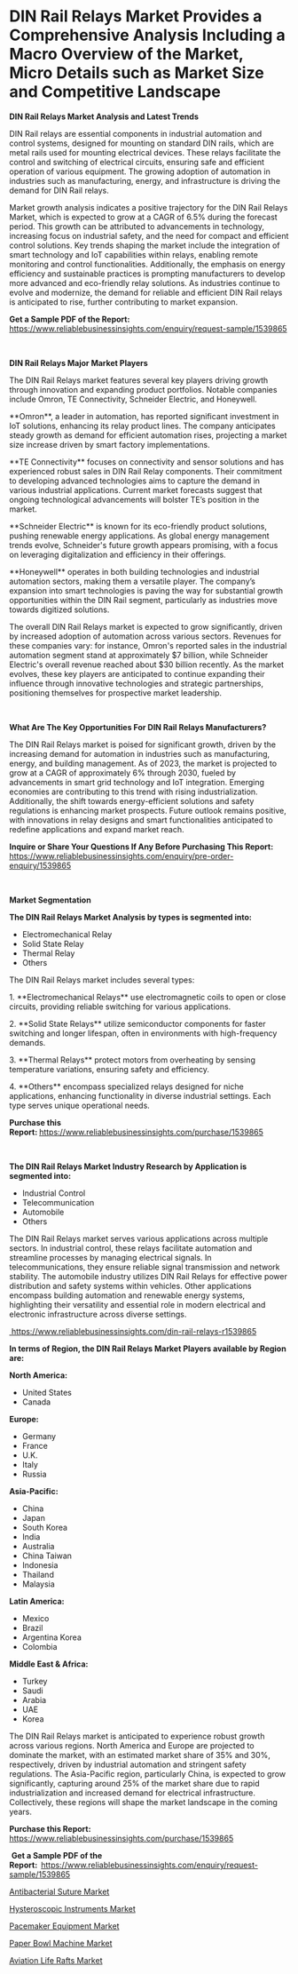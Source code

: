 <p><h1>DIN Rail Relays Market Provides a Comprehensive Analysis Including a Macro Overview of the Market, Micro Details such as Market Size and Competitive Landscape</h1></p><p><strong>DIN Rail Relays Market Analysis and Latest Trends</strong></p>
<p><p>DIN Rail relays are essential components in industrial automation and control systems, designed for mounting on standard DIN rails, which are metal rails used for mounting electrical devices. These relays facilitate the control and switching of electrical circuits, ensuring safe and efficient operation of various equipment. The growing adoption of automation in industries such as manufacturing, energy, and infrastructure is driving the demand for DIN Rail relays.</p><p>Market growth analysis indicates a positive trajectory for the DIN Rail Relays Market, which is expected to grow at a CAGR of 6.5% during the forecast period. This growth can be attributed to advancements in technology, increasing focus on industrial safety, and the need for compact and efficient control solutions. Key trends shaping the market include the integration of smart technology and IoT capabilities within relays, enabling remote monitoring and control functionalities. Additionally, the emphasis on energy efficiency and sustainable practices is prompting manufacturers to develop more advanced and eco-friendly relay solutions. As industries continue to evolve and modernize, the demand for reliable and efficient DIN Rail relays is anticipated to rise, further contributing to market expansion.</p></p>
<p><strong>Get a Sample PDF of the Report:&nbsp;</strong> <a href="https://www.reliablebusinessinsights.com/enquiry/request-sample/1539865?utm_campaign=3347&utm_medium=2&utm_source=Github&utm_content=ia&utm_term=10042025&utm_id=din-rail-relays">https://www.reliablebusinessinsights.com/enquiry/request-sample/1539865</a></p>
<p>&nbsp;</p>
<p><strong>DIN Rail Relays Major Market Players</strong></p>
<p><p>The DIN Rail Relays market features several key players driving growth through innovation and expanding product portfolios. Notable companies include Omron, TE Connectivity, Schneider Electric, and Honeywell. </p><p>**Omron**, a leader in automation, has reported significant investment in IoT solutions, enhancing its relay product lines. The company anticipates steady growth as demand for efficient automation rises, projecting a market size increase driven by smart factory implementations. </p><p>**TE Connectivity** focuses on connectivity and sensor solutions and has experienced robust sales in DIN Rail Relay components. Their commitment to developing advanced technologies aims to capture the demand in various industrial applications. Current market forecasts suggest that ongoing technological advancements will bolster TE’s position in the market.</p><p>**Schneider Electric** is known for its eco-friendly product solutions, pushing renewable energy applications. As global energy management trends evolve, Schneider's future growth appears promising, with a focus on leveraging digitalization and efficiency in their offerings.</p><p>**Honeywell** operates in both building technologies and industrial automation sectors, making them a versatile player. The company’s expansion into smart technologies is paving the way for substantial growth opportunities within the DIN Rail segment, particularly as industries move towards digitized solutions.</p><p>The overall DIN Rail Relays market is expected to grow significantly, driven by increased adoption of automation across various sectors. Revenues for these companies vary: for instance, Omron's reported sales in the industrial automation segment stand at approximately $7 billion, while Schneider Electric's overall revenue reached about $30 billion recently. As the market evolves, these key players are anticipated to continue expanding their influence through innovative technologies and strategic partnerships, positioning themselves for prospective market leadership.</p></p>
<p>&nbsp;</p>
<p><strong>What Are The Key Opportunities For DIN Rail Relays Manufacturers?</strong></p>
<p><p>The DIN Rail Relays market is poised for significant growth, driven by the increasing demand for automation in industries such as manufacturing, energy, and building management. As of 2023, the market is projected to grow at a CAGR of approximately 6% through 2030, fueled by advancements in smart grid technology and IoT integration. Emerging economies are contributing to this trend with rising industrialization. Additionally, the shift towards energy-efficient solutions and safety regulations is enhancing market prospects. Future outlook remains positive, with innovations in relay designs and smart functionalities anticipated to redefine applications and expand market reach.</p></p>
<p><strong>Inquire or Share Your Questions If Any Before Purchasing This Report:</strong> <a href="https://www.reliablebusinessinsights.com/enquiry/pre-order-enquiry/1539865?utm_campaign=3347&utm_medium=2&utm_source=Github&utm_content=ia&utm_term=10042025&utm_id=din-rail-relays">https://www.reliablebusinessinsights.com/enquiry/pre-order-enquiry/1539865</a></p>
<p>&nbsp;</p>
<p><strong>Market Segmentation</strong></p>
<p><strong>The DIN Rail Relays Market Analysis by types is segmented into:</strong></p>
<p><ul><li>Electromechanical Relay</li><li>Solid State Relay</li><li>Thermal Relay</li><li>Others</li></ul></p>
<p><p>The DIN Rail Relays market includes several types: </p><p>1. **Electromechanical Relays** use electromagnetic coils to open or close circuits, providing reliable switching for various applications.</p><p>2. **Solid State Relays** utilize semiconductor components for faster switching and longer lifespan, often in environments with high-frequency demands.</p><p>3. **Thermal Relays** protect motors from overheating by sensing temperature variations, ensuring safety and efficiency.</p><p>4. **Others** encompass specialized relays designed for niche applications, enhancing functionality in diverse industrial settings. Each type serves unique operational needs.</p></p>
<p><strong>Purchase this Report:&nbsp;</strong><a href="https://www.reliablebusinessinsights.com/purchase/1539865?utm_campaign=3347&utm_medium=2&utm_source=Github&utm_content=ia&utm_term=10042025&utm_id=din-rail-relays">https://www.reliablebusinessinsights.com/purchase/1539865</a></p>
<p>&nbsp;</p>
<p><strong>The DIN Rail Relays Market Industry Research by Application is segmented into:</strong></p>
<p><ul><li>Industrial Control</li><li>Telecommunication</li><li>Automobile</li><li>Others</li></ul></p>
<p><p>The DIN Rail Relays market serves various applications across multiple sectors. In industrial control, these relays facilitate automation and streamline processes by managing electrical signals. In telecommunications, they ensure reliable signal transmission and network stability. The automobile industry utilizes DIN Rail Relays for effective power distribution and safety systems within vehicles. Other applications encompass building automation and renewable energy systems, highlighting their versatility and essential role in modern electrical and electronic infrastructure across diverse settings.</p></p>
<p><a href="https://www.reliablebusinessinsights.com/din-rail-relays-r1539865?utm_campaign=3347&utm_medium=2&utm_source=Github&utm_content=ia&utm_term=10042025&utm_id=din-rail-relays">&nbsp;https://www.reliablebusinessinsights.com/din-rail-relays-r1539865</a></p>
<p><strong>In terms of Region, the DIN Rail Relays Market Players available by Region are:</strong></p>
<p>
    <p> <strong> North America: </strong>
        <ul>
            <li>United States</li>
            <li>Canada</li>
        </ul>
        </p> 
    <p> <strong> Europe: </strong>
        <ul>
            <li>Germany</li>
            <li>France</li>
            <li>U.K.</li>
            <li>Italy</li>
            <li>Russia</li>
        </ul>
        </p> 
    <p> <strong> Asia-Pacific: </strong>
        <ul>
            <li>China</li>
            <li>Japan</li>
            <li>South Korea</li>
            <li>India</li>
            <li>Australia</li>
            <li>China Taiwan</li>
            <li>Indonesia</li>
            <li>Thailand</li>
            <li>Malaysia</li>
        </ul>
        </p> 
    <p> <strong> Latin America: </strong>
        <ul>
            <li>Mexico</li>
            <li>Brazil</li>
            <li>Argentina Korea</li>
            <li>Colombia</li>
        </ul>
        </p> 
    <p> <strong> Middle East & Africa: </strong>
        <ul>
            <li>Turkey</li>
            <li>Saudi</li>
            <li>Arabia</li>
            <li>UAE</li>
            <li>Korea</li>
        </ul>
    </p>
    </p>
<p><p>The DIN Rail Relays market is anticipated to experience robust growth across various regions. North America and Europe are projected to dominate the market, with an estimated market share of 35% and 30%, respectively, driven by industrial automation and stringent safety regulations. The Asia-Pacific region, particularly China, is expected to grow significantly, capturing around 25% of the market share due to rapid industrialization and increased demand for electrical infrastructure. Collectively, these regions will shape the market landscape in the coming years.</p></p>
<p><strong>Purchase this Report: </strong><a href="https://www.reliablebusinessinsights.com/purchase/1539865?utm_campaign=3347&utm_medium=2&utm_source=Github&utm_content=ia&utm_term=10042025&utm_id=din-rail-relays">https://www.reliablebusinessinsights.com/purchase/1539865</a></p>
<p>&nbsp;<strong>Get a Sample PDF of the Report:&nbsp;&nbsp;</strong><a href="https://www.reliablebusinessinsights.com/enquiry/request-sample/1539865?utm_campaign=3347&utm_medium=2&utm_source=Github&utm_content=ia&utm_term=10042025&utm_id=din-rail-relays">https://www.reliablebusinessinsights.com/enquiry/request-sample/1539865</a></p>
<p><strong></strong></p>
<p><p><a href="https://www.linkedin.com/pulse/delving-growth-market-antibacterial-suture-expected-59-cagr-eeeje?utm_campaign=3347&utm_medium=2&utm_source=Github&utm_content=ia&utm_term=10042025&utm_id=din-rail-relays">Antibacterial Suture Market</a></p><p><a href="https://www.linkedin.com/pulse/transforming-connectivity-exploring-hysteroscopic-instruments-ntufe?utm_campaign=3347&utm_medium=2&utm_source=Github&utm_content=ia&utm_term=10042025&utm_id=din-rail-relays">Hysteroscopic Instruments Market</a></p><p><a href="https://www.linkedin.com/pulse/investing-pacemaker-equipment-market-trends-leading-products-mksxe?utm_campaign=3347&utm_medium=2&utm_source=Github&utm_content=ia&utm_term=10042025&utm_id=din-rail-relays">Pacemaker Equipment Market</a></p><p><a href="https://github.com/NarcisoFerry/Market-Research-Report-List-2/blob/main/paper-bowl-machine-market.md?utm_campaign=3347&utm_medium=2&utm_source=Github&utm_content=ia&utm_term=10042025&utm_id=din-rail-relays">Paper Bowl Machine Market</a></p><p><a href="https://github.com/globismark/Market-Research-Report-List-6/blob/main/aviation-life-rafts-market.md?utm_campaign=3347&utm_medium=2&utm_source=Github&utm_content=ia&utm_term=10042025&utm_id=din-rail-relays">Aviation Life Rafts Market</a></p></p>